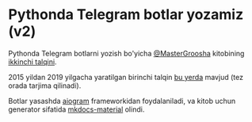 # Pythonda Telegram botlar yozamiz (v2) 

Pythonda Telegram botlarni yozish bo'yicha [@MasterGroosha](https://github.com/MasterGroosha/) kitobining [ikkinchi talqini](https://github.com/metabrozzpy/aiogram-2-guide-uz/).

2015 yildan 2019 yilgacha yaratilgan birinchi talqin [bu yerda](https://github.com/MasterGroosha/telegram-tutorial) mavjud (tez orada tarjima qilinadi).

Botlar yasashda [aiogram](https://github.com/aiogram/aiogram) frameworkidan foydalaniladi,
va kitob uchun generator sifatida [mkdocs-material](https://squidfunk.github.io/mkdocs-material/) olindi.
